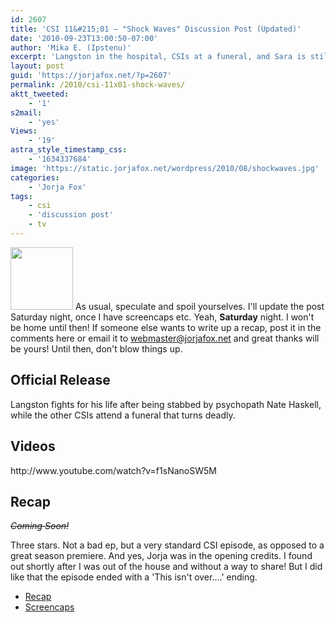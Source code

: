 ```yaml
---
id: 2607
title: 'CSI 11&#215;01 — "Shock Waves" Discussion Post (Updated)'
date: '2010-09-23T13:00:50-07:00'
author: 'Mika E. (Ipstenu)'
excerpt: 'Langston in the hospital, CSIs at a funeral, and Sara is still in Las Vegas.  It''s time for season eleven! (Updated Saturday the 25th with screenshots etc)'
layout: post
guid: 'https://jorjafox.net/?p=2607'
permalink: /2010/csi-11x01-shock-waves/
aktt_tweeted:
    - '1'
s2mail:
    - 'yes'
Views:
    - '19'
astra_style_timestamp_css:
    - '1634337684'
image: 'https://static.jorjafox.net/wordpress/2010/08/shockwaves.jpg'
categories:
    - 'Jorja Fox'
tags:
    - csi
    - 'discussion post'
    - tv
---
```


<img src="//static.jorjafox.net/wordpress/2010/08/shockwaves-100x100.jpg" alt="" title="shockwaves" width="100" height="100" class="alignleft size-thumbnail wp-image-2565" /> As usual, speculate and spoil yourselves. I'll update the post Saturday night, once I have screencaps etc.  Yeah, **Saturday** night. I won't be home until then!  If someone else wants to write up a recap, post it in the comments here or email it to webmaster@jorjafox.net and great thanks will be yours! Until then, don't blow things up.

<h2>Official Release</h2>
Langston fights for his life after being stabbed by psychopath Nate Haskell, while the other CSIs attend a funeral that turns deadly.

<h2>Videos</h2>
http://www.youtube.com/watch?v=f1sNanoSW5M

<h2>Recap</h2>
<del><em>Coming Soon!</em></del>

Three stars.  Not a bad ep, but a very standard CSI episode, as opposed to a great season premiere.  And yes, Jorja was in the opening credits.  I found out shortly after I was out of the house and without a way to share!  But I did like that the episode ended with a 'This isn't over....' ending.

<ul>
	<li><a href="https://jorjafox.net/wiki/Shock_Waves">Recap</a></li>
	<li><a href="https://jorjafox.net/gallery/tv/csi/season11/shockwaves/">Screencaps</a></li>
</ul>
